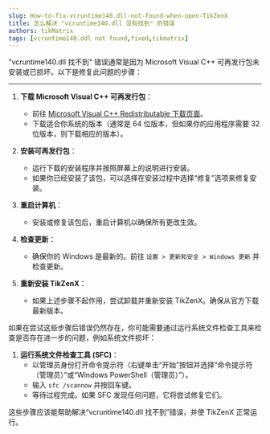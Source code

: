 ```yaml
---
slug: How-to-fix-vcruntime140.dll-not-found-when-open-TikZenX
title: 怎么解决 "vcruntime140.dll 没有找到" 的错误
authors: tikMatrix
tags: [vcruntime140.ddl not found,fixed,tikmatrix]
---
```

"vcruntime140.dll 找不到" 错误通常是因为 Microsoft Visual C++ 可再发行包未安装或已损坏。以下是修复此问题的步骤：
<!--truncate-->
---

1. **下载 Microsoft Visual C++ 可再发行包**：
   - 前往 [Microsoft Visual C++ Redistributable 下载页面](https://support.microsoft.com/en-us/help/2977003/the-latest-supported-visual-c-downloads)。
   - 下载适合你系统的版本（通常是 64 位版本，但如果你的应用程序需要 32 位版本，则下载相应的版本）。

2. **安装可再发行包**：
   - 运行下载的安装程序并按照屏幕上的说明进行安装。
   - 如果你已经安装了该包，可以选择在安装过程中选择“修复”选项来修复安装。

3. **重启计算机**：
   - 安装或修复该包后，重启计算机以确保所有更改生效。

4. **检查更新**：
   - 确保你的 Windows 是最新的。前往 `设置 > 更新和安全 > Windows 更新` 并检查更新。

5. **重新安装 TikZenX**：
   - 如果上述步骤不起作用，尝试卸载并重新安装 TikZenX。确保从官方下载最新版本。

如果在尝试这些步骤后错误仍然存在，你可能需要通过运行系统文件检查工具来检查是否存在进一步的问题，例如系统文件损坏：

1. **运行系统文件检查工具 (SFC)**：
   - 以管理员身份打开命令提示符（右键单击“开始”按钮并选择“命令提示符（管理员）”或“Windows PowerShell（管理员）”）。
   - 输入 `sfc /scannow` 并按回车键。
   - 等待过程完成。如果 SFC 发现任何问题，它将尝试修复它们。

这些步骤应该能帮助解决“vcruntime140.dll 找不到”错误，并使 TikZenX 正常运行。
